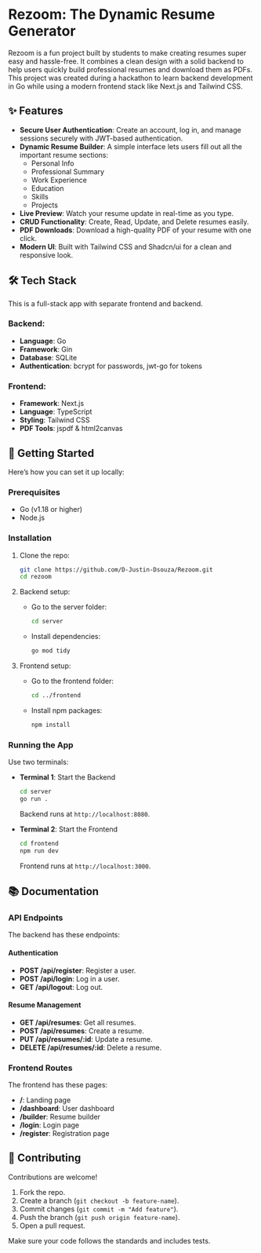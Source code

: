 # Rezoom: The Dynamic Resume Generator  

Rezoom is a fun project built by students to make creating resumes super easy and hassle-free. It combines a clean design with a solid backend to help users quickly build professional resumes and download them as PDFs.  
This project was created during a hackathon to learn backend development in Go while using a modern frontend stack like Next.js and Tailwind CSS.  

## ✨ Features  
- **Secure User Authentication**: Create an account, log in, and manage sessions securely with JWT-based authentication.  
- **Dynamic Resume Builder**: A simple interface lets users fill out all the important resume sections:  
    - Personal Info  
    - Professional Summary  
    - Work Experience  
    - Education  
    - Skills  
    - Projects  
- **Live Preview**: Watch your resume update in real-time as you type.  
- **CRUD Functionality**: Create, Read, Update, and Delete resumes easily.  
- **PDF Downloads**: Download a high-quality PDF of your resume with one click.  
- **Modern UI**: Built with Tailwind CSS and Shadcn/ui for a clean and responsive look.  

## 🛠️ Tech Stack  
This is a full-stack app with separate frontend and backend.  

### Backend:  
- **Language**: Go  
- **Framework**: Gin  
- **Database**: SQLite  
- **Authentication**: bcrypt for passwords, jwt-go for tokens  

### Frontend:  
- **Framework**: Next.js  
- **Language**: TypeScript  
- **Styling**: Tailwind CSS  
- **PDF Tools**: jspdf & html2canvas  

## 🏁 Getting Started  
Here’s how you can set it up locally:  

### Prerequisites  
- Go (v1.18 or higher)  
- Node.js  

### Installation  
1. Clone the repo:  
    ```bash  
    git clone https://github.com/D-Justin-Dsouza/Rezoom.git 
    cd rezoom  
    ```  

2. Backend setup:  
    - Go to the server folder:  
        ```bash  
        cd server  
        ```  
    - Install dependencies:  
        ```bash  
        go mod tidy  
        ```  

3. Frontend setup:  
    - Go to the frontend folder:  
        ```bash  
        cd ../frontend  
        ```  
    - Install npm packages:  
        ```bash  
        npm install  
        ```  

### Running the App  
Use two terminals:  

- **Terminal 1**: Start the Backend  
    ```bash  
    cd server  
    go run .  
    ```  
    Backend runs at `http://localhost:8080`.  

- **Terminal 2**: Start the Frontend  
    ```bash  
    cd frontend  
    npm run dev  
    ```  
    Frontend runs at `http://localhost:3000`.  

## 📚 Documentation  

### API Endpoints  
The backend has these endpoints:  

#### Authentication  
- **POST /api/register**: Register a user.  
- **POST /api/login**: Log in a user.  
- **GET /api/logout**: Log out.  

#### Resume Management  
- **GET /api/resumes**: Get all resumes.  
- **POST /api/resumes**: Create a resume.  
- **PUT /api/resumes/:id**: Update a resume.  
- **DELETE /api/resumes/:id**: Delete a resume.  

### Frontend Routes  
The frontend has these pages:  
- **/**: Landing page  
- **/dashboard**: User dashboard  
- **/builder**: Resume builder  
- **/login**: Login page  
- **/register**: Registration page  

## 🤝 Contributing  

Contributions are welcome!  
1. Fork the repo.  
2. Create a branch (`git checkout -b feature-name`).  
3. Commit changes (`git commit -m "Add feature"`).  
4. Push the branch (`git push origin feature-name`).  
5. Open a pull request.  

Make sure your code follows the standards and includes tests.  
